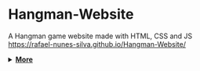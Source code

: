 # Hangman-Website
A Hangman game website made with HTML, CSS and JS  
https://rafael-nunes-silva.github.io/Hangman-Website/
<details>
  <summary><b><u>More</u></b></summary>
  <img src="https://user-images.githubusercontent.com/76886825/177186731-91a80c3e-6cd9-4190-911a-3f50ffff44ee.gif">
  <img src="https://user-images.githubusercontent.com/76886825/177187459-bc696d2e-9687-42a5-81b1-bc14c825353d.gif">

